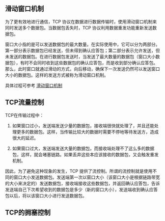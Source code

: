 ## 滑动窗口机制
为了更有效地进行通信，TCP 协议在数据进行数据传输时，使用滑动窗口机制来同时发送多个数据包。当数据包丢失时，TCP 协议利用数据重发功能重新发送数据包。

窗口大小指的是可以发送数据包的最大数量。在实际使用中，它可以分为两部分。第一部分表示数据包已经发送，但未得到确认应答包；第二部分表示允许发送，但未发送的数据包。在进行数据包发送时，当发送了最大数量的数据包（窗口大小数据包），有时不会同时收到这些数据包的确认应答包，而是收到部分确认应答包。  
那么，此时窗口就通过滑动的方式，向后移动，确保下一次发送仍然可以发送窗口大小的数据包。这样的发送方式被称为滑动窗口机制。

具体过程可参考 [滑动窗口机制](./chap2.2_可靠性传输服务.md/##选择重传协议SR)  

## TCP流量控制
TCP在传输过程中：
1. 如果窗口过小，发送端发送少量的数据包，接收端很快就处理了，并且还能处理更多的数据包。这样，当传输比较大的数据时需要不停地等待发送方，造成很大的延迟。

2. 如果窗口过大，发送端发送大量的数据包，而接收端处理不了这么多的数据包，这样，就会堵塞链路。如果丢弃这些本应该接收的数据包，又会触发重发机制。

因此，为了避免这种现象的发生，TCP 提供了流控制。所谓的流控制就是使用不同的窗口大小发送数据包。发送端第一次以窗口大小（该窗口大小是根据链路带宽的大小来决定的）发送数据包，接收端接收这些数据包，并返回确认应答包，告诉发送端自己下次希望收到的数据包是多少（新的窗口大小），发送端收到确认应答包以后，将以该窗口大小进行发送数据包。

## TCP的拥塞控制


